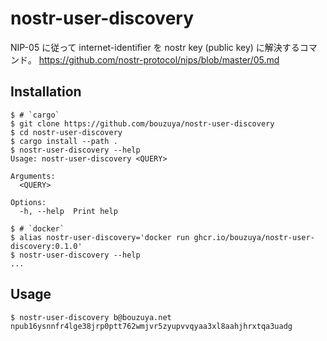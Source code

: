 # nostr-user-discovery

NIP-05 に従って internet-identifier を nostr key (public key) に解決するコマンド。 <https://github.com/nostr-protocol/nips/blob/master/05.md>

## Installation

```console
$ # `cargo`
$ git clone https://github.com/bouzuya/nostr-user-discovery
$ cd nostr-user-discovery
$ cargo install --path .
$ nostr-user-discovery --help
Usage: nostr-user-discovery <QUERY>

Arguments:
  <QUERY>

Options:
  -h, --help  Print help

$ # `docker`
$ alias nostr-user-discovery='docker run ghcr.io/bouzuya/nostr-user-discovery:0.1.0'
$ nostr-user-discovery --help
...
```

## Usage

```console
$ nostr-user-discovery b@bouzuya.net
npub16ysnnfr4lge38jrp0ptt762wmjvr5zyupvvqyaa3xl8aahjhrxtqa3uadg
```
